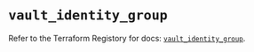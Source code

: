 # `vault_identity_group`

Refer to the Terraform Registory for docs: [`vault_identity_group`](https://registry.terraform.io/providers/hashicorp/vault/3.22.0/docs/resources/identity_group).
